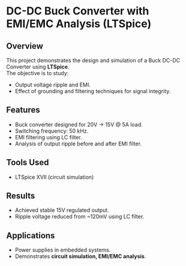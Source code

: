 # DC-DC Buck Converter with EMI/EMC Analysis (LTSpice)

## Overview
This project demonstrates the design and simulation of a Buck DC-DC Converter using **LTSpice**.  
The objective is to study:
- Output voltage ripple and EMI.
- Effect of grounding and filtering techniques for signal integrity.

## Features
- Buck converter designed for 20V → 15V @ 5A load.
- Switching frequency: 50 kHz.
- EMI filtering using LC filter.
- Analysis of output ripple before and after EMI filter.

## Tools Used
- LTSpice XVII (circuit simulation)

## Results
- Achieved stable 15V regulated output.
- Ripple voltage reduced from ~120mV using LC filter.

## Applications
- Power supplies in embedded systems.
- Demonstrates **circuit simulation, EMI/EMC analysis**.

